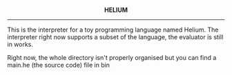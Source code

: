 <p align = "center"><b>HELIUM</b></p>
<hr>
This is the interpreter for a toy programming language named Helium.
The interpreter right now supports a subset of the language, the evaluator is still in works.


Right now, the whole directory isn't properly organised but you can find a main.he (the source code) file in bin
